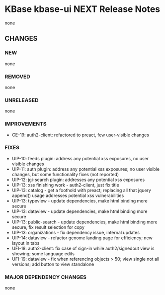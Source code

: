 # KBase kbase-ui NEXT Release Notes

none

## CHANGES

### NEW

none

### REMOVED

none

### UNRELEASED

none

### IMPROVEMENTS

- CE-19: auth2-client: refactored to preact, few user-visible changes 

### FIXES

- UIP-10: feeds plugin: address any potential xss exposures, no user visible changes
- UIP-11: auth plugin: address any potential xss exposures; no user visible changes, but some functionality fixes (not reported)
- UIP-12: jgi-search plugin: addresses any potential xss exposures
- UIP-13: xss finishing work - auth2-client, just fix title
- UIP-13: catalog - get a foothold with preact; replacing all that jquery append() usage addresses potential xss vulnerabilities
- UIP-13: typeview - update dependencies, make html binding more secure
- UIP-13: dataview - update dependencies, make html binding more secure
- UIP-13: public-search - update dependencies, make html binding more secure, fix result selection for copy
- UIP-13: organizations - fix dependency issue, internal updates
- UIP-14: dataview - refactor genome landing page for efficiency; new layout in tabs
- UFI-18: auth2-client: fix case of sign-in while auth2/signedout view is showing; some language edits
- UFI-19: dataview - fix when referencing objects > 50; view single not all versions; add button to view standalone

### MAJOR DEPENDENCY CHANGES

none
